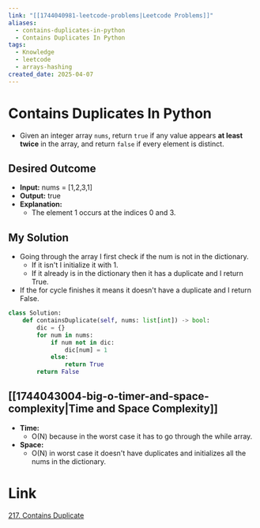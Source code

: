 ```yaml
---
link: "[[1744040981-leetcode-problems|Leetcode Problems]]"
aliases:
  - contains-duplicates-in-python
  - Contains Duplicates In Python
tags:
  - Knowledge
  - leetcode
  - arrays-hashing
created_date: 2025-04-07
---
```

# Contains Duplicates In Python
- Given an integer array `nums`, return `true` if any value appears **at least twice** in the array, and return `false` if every element is distinct.
## Desired Outcome
- **Input:** nums = [1,2,3,1]
- **Output:** true
- **Explanation:**
	- The element 1 occurs at the indices 0 and 3.
## My Solution
- Going through the array I first check if the num is not in the dictionary.
	- If it isn't I initialize it with 1.
	- If it already is in the dictionary then it has a duplicate and I return True.
- If the for cycle finishes it means it doesn't have a duplicate and I return False.
```python
class Solution:
	def containsDuplicate(self, nums: list[int]) -> bool:
		dic = {}
		for num in nums:
			if num not in dic:
				dic[num] = 1
			else:
				return True
		return False
```
## [[1744043004-big-o-timer-and-space-complexity|Time and Space Complexity]]
- **Time:**
	- O(N) because in the worst case it has to go through the while array.
- **Space:**
	- O(N) in worst case it doesn't have duplicates and initializes all the nums in the dictionary.
# Link
[217. Contains Duplicate](https://leetcode.com/problems/contains-duplicate/description/)
